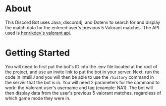 # About
This Discord Bot uses Java, discord4j, and Dotenv to search for and display the match data for the entered user's previous 5 Valorant matches.
The API used is [henrikdev's valorant api](https://docs.henrikdev.xyz/valorant.html).

# Getting Started
You will need to first put the bot's ID into the .env file located at the root of the project, and use an invite link to put the bot in
your server. Next, run the code in IntelliJ and you will then be able to use the `/history` command in the server that the bot is in.
You will need 2 parameters for the command to work: the Valorant user's username and tag (example: NA1). The bot will then display
data from the user's previous 5 valorant matches, regardless of which game mode they were in.
